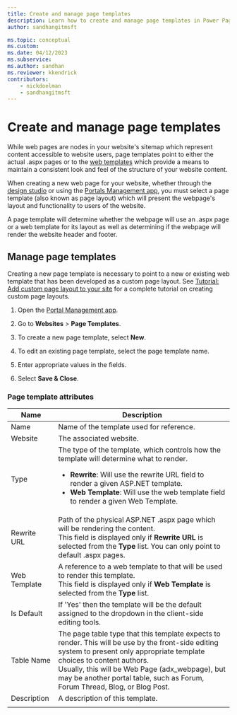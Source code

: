 ```yaml
---
title: Create and manage page templates
description: Learn how to create and manage page templates in Power Pages.
author: sandhangitmsft

ms.topic: conceptual
ms.custom: 
ms.date: 04/12/2023
ms.subservice: 
ms.author: sandhan
ms.reviewer: kkendrick
contributors:
    - nickdoelman
    - sandhangitmsft
---
```


# Create and manage page templates

While web pages are nodes in your website's sitemap which represent content accessible to website users, page templates point to either the actual .aspx pages or to the [web templates](web-templates.md) which provide a means to maintain a consistent look and feel of the structure of your website content. 

When creating a new web page for your website, whether through the [design studio](../getting-started/create-manage.md) or using the [Portals Management app](portal-management-app.md), you must select a page template (also known as page layout) which will present the webpage's layout and functionality to users of the website.

A page template will determine whether the webpage will use an .aspx page or a web template for its layout as well as determining if the webpage will render the website header and footer.

## Manage page templates

Creating a new page template is necessary to point to a new or existing web template that has been developed as a custom page layout. See [Tutorial: Add custom page layout to your site](../getting-started/tutorial-add-custom-page-layout.md) for a complete tutorial on creating custom page layouts.

1. Open the [Portal Management app](portal-management-app.md).

2. Go to **Websites** > **Page Templates**.

3. To create a new page template, select **New**.

4. To edit an existing page template, select the page template name.

5. Enter appropriate values in the fields.

6. Select **Save & Close**.

### Page template attributes

|Name |Description |
|-----|--------|
|Name    |Name of the template used for reference.   |
|Website   |The associated website.   |
|Type   |The type of the template, which controls how the template will determine what to render.<ul><li>**Rewrite**: Will use the rewrite URL field to render a given ASP.NET template.</li><li>**Web Template**: Will use the web template field to render a given Web Template.</li></ul>   |
|Rewrite URL   | Path of the physical ASP.NET .aspx page which will be rendering the content.<br> This field is displayed only if **Rewrite URL** is selected from the **Type** list. You can only point to default .aspx pages. |
|Web Template   | A reference to a web template to that will be used to render this template.<br>This field is displayed only if **Web Template** is selected from the **Type** list.  |
|Is Default   |If 'Yes' then the template will be the default assigned to the dropdown in the client-side editing tools.   |
|Table Name   |The page table type that this template expects to render. This will be use by the front-side editing system to present only appropriate template choices to content authors.<br>Usually, this will be Web Page (adx_webpage), but may be another portal table, such as Forum, Forum Thread, Blog, or Blog Post.   |
|Description  |A description of this template. |
|||


